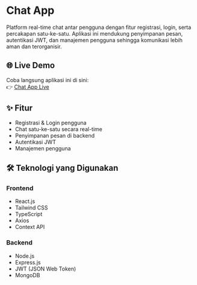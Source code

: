# Chat App

Platform real-time chat antar pengguna dengan fitur registrasi, login, serta percakapan satu-ke-satu. Aplikasi ini mendukung penyimpanan pesan, autentikasi JWT, dan manajemen pengguna sehingga komunikasi lebih aman dan terorganisir.

## 🌐 Live Demo
Coba langsung aplikasi ini di sini:  
👉 [Chat App Live](https://chat-app-six-virid-24.vercel.app/)

## ✨ Fitur
- Registrasi & Login pengguna
- Chat satu-ke-satu secara real-time
- Penyimpanan pesan di backend
- Autentikasi JWT
- Manajemen pengguna

## 🛠️ Teknologi yang Digunakan
### Frontend
- React.js
- Tailwind CSS
- TypeScript
- Axios
- Context API

### Backend
- Node.js
- Express.js
- JWT (JSON Web Token)
- MongoDB 

